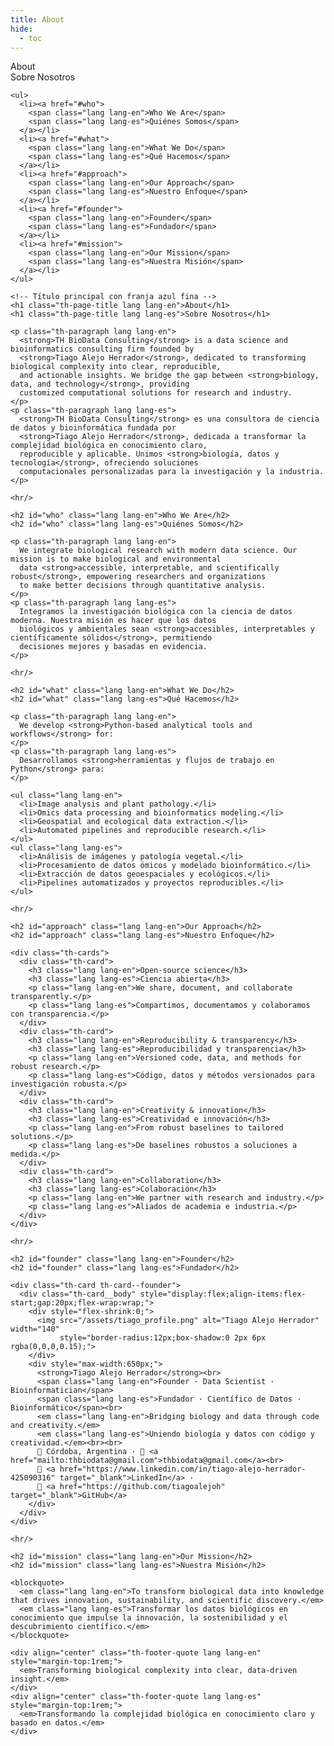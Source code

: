 ```yaml
---
title: About
hide:
  - toc
---
```


<!-- ====================== LAYOUT: ÍNDICE + CONTENIDO ====================== -->
<section class="th-section th-about-layout">

  <!-- ========== ÍNDICE LATERAL (bilingüe) ========== -->
  <nav class="th-sideindex" aria-label="About index">
    <div class="th-sideindex__label lang lang-en">About</div>
    <div class="th-sideindex__label lang lang-es">Sobre Nosotros</div>

    <ul>
      <li><a href="#who">
        <span class="lang lang-en">Who We Are</span>
        <span class="lang lang-es">Quiénes Somos</span>
      </a></li>
      <li><a href="#what">
        <span class="lang lang-en">What We Do</span>
        <span class="lang lang-es">Qué Hacemos</span>
      </a></li>
      <li><a href="#approach">
        <span class="lang lang-en">Our Approach</span>
        <span class="lang lang-es">Nuestro Enfoque</span>
      </a></li>
      <li><a href="#founder">
        <span class="lang lang-en">Founder</span>
        <span class="lang lang-es">Fundador</span>
      </a></li>
      <li><a href="#mission">
        <span class="lang lang-en">Our Mission</span>
        <span class="lang lang-es">Nuestra Misión</span>
      </a></li>
    </ul>
  </nav>

  <!-- ========== CONTENIDO PRINCIPAL ========== -->
  <div class="th-about-content">

    <!-- Título principal con franja azul fina -->
    <h1 class="th-page-title lang lang-en">About</h1>
    <h1 class="th-page-title lang lang-es">Sobre Nosotros</h1>

    <p class="th-paragraph lang lang-en">
      <strong>TH BioData Consulting</strong> is a data science and bioinformatics consulting firm founded by
      <strong>Tiago Alejo Herrador</strong>, dedicated to transforming biological complexity into clear, reproducible,
      and actionable insights. We bridge the gap between <strong>biology, data, and technology</strong>, providing
      customized computational solutions for research and industry.
    </p>
    <p class="th-paragraph lang lang-es">
      <strong>TH BioData Consulting</strong> es una consultora de ciencia de datos y bioinformática fundada por
      <strong>Tiago Alejo Herrador</strong>, dedicada a transformar la complejidad biológica en conocimiento claro,
      reproducible y aplicable. Unimos <strong>biología, datos y tecnología</strong>, ofreciendo soluciones
      computacionales personalizadas para la investigación y la industria.
    </p>

    <hr/>

    <h2 id="who" class="lang lang-en">Who We Are</h2>
    <h2 id="who" class="lang lang-es">Quiénes Somos</h2>

    <p class="th-paragraph lang lang-en">
      We integrate biological research with modern data science. Our mission is to make biological and environmental
      data <strong>accessible, interpretable, and scientifically robust</strong>, empowering researchers and organizations
      to make better decisions through quantitative analysis.
    </p>
    <p class="th-paragraph lang lang-es">
      Integramos la investigación biológica con la ciencia de datos moderna. Nuestra misión es hacer que los datos
      biológicos y ambientales sean <strong>accesibles, interpretables y científicamente sólidos</strong>, permitiendo
      decisiones mejores y basadas en evidencia.
    </p>

    <hr/>

    <h2 id="what" class="lang lang-en">What We Do</h2>
    <h2 id="what" class="lang lang-es">Qué Hacemos</h2>

    <p class="th-paragraph lang lang-en">
      We develop <strong>Python-based analytical tools and workflows</strong> for:
    </p>
    <p class="th-paragraph lang lang-es">
      Desarrollamos <strong>herramientas y flujos de trabajo en Python</strong> para:
    </p>

    <ul class="lang lang-en">
      <li>Image analysis and plant pathology.</li>
      <li>Omics data processing and bioinformatics modeling.</li>
      <li>Geospatial and ecological data extraction.</li>
      <li>Automated pipelines and reproducible research.</li>
    </ul>
    <ul class="lang lang-es">
      <li>Análisis de imágenes y patología vegetal.</li>
      <li>Procesamiento de datos ómicos y modelado bioinformático.</li>
      <li>Extracción de datos geoespaciales y ecológicos.</li>
      <li>Pipelines automatizados y proyectos reproducibles.</li>
    </ul>

    <hr/>

    <h2 id="approach" class="lang lang-en">Our Approach</h2>
    <h2 id="approach" class="lang lang-es">Nuestro Enfoque</h2>

    <div class="th-cards">
      <div class="th-card">
        <h3 class="lang lang-en">Open-source science</h3>
        <h3 class="lang lang-es">Ciencia abierta</h3>
        <p class="lang lang-en">We share, document, and collaborate transparently.</p>
        <p class="lang lang-es">Compartimos, documentamos y colaboramos con transparencia.</p>
      </div>
      <div class="th-card">
        <h3 class="lang lang-en">Reproducibility & transparency</h3>
        <h3 class="lang lang-es">Reproducibilidad y transparencia</h3>
        <p class="lang lang-en">Versioned code, data, and methods for robust research.</p>
        <p class="lang lang-es">Código, datos y métodos versionados para investigación robusta.</p>
      </div>
      <div class="th-card">
        <h3 class="lang lang-en">Creativity & innovation</h3>
        <h3 class="lang lang-es">Creatividad e innovación</h3>
        <p class="lang lang-en">From robust baselines to tailored solutions.</p>
        <p class="lang lang-es">De baselines robustos a soluciones a medida.</p>
      </div>
      <div class="th-card">
        <h3 class="lang lang-en">Collaboration</h3>
        <h3 class="lang lang-es">Colaboración</h3>
        <p class="lang lang-en">We partner with research and industry.</p>
        <p class="lang lang-es">Aliados de academia e industria.</p>
      </div>
    </div>

    <hr/>

    <h2 id="founder" class="lang lang-en">Founder</h2>
    <h2 id="founder" class="lang lang-es">Fundador</h2>

    <div class="th-card th-card--founder">
      <div class="th-card__body" style="display:flex;align-items:flex-start;gap:20px;flex-wrap:wrap;">
        <div style="flex-shrink:0;">
          <img src="/assets/tiago_profile.png" alt="Tiago Alejo Herrador" width="140"
               style="border-radius:12px;box-shadow:0 2px 6px rgba(0,0,0,0.15);">
        </div>
        <div style="max-width:650px;">
          <strong>Tiago Alejo Herrador</strong><br>
          <span class="lang lang-en">Founder · Data Scientist · Bioinformatician</span>
          <span class="lang lang-es">Fundador · Científico de Datos · Bioinformático</span><br>
          <em class="lang lang-en">Bridging biology and data through code and creativity.</em>
          <em class="lang lang-es">Uniendo biología y datos con código y creatividad.</em><br><br>
          📍 Córdoba, Argentina · 📧 <a href="mailto:thbiodata@gmail.com">thbiodata@gmail.com</a><br>
          🔗 <a href="https://www.linkedin.com/in/tiago-alejo-herrador-425090316" target="_blank">LinkedIn</a> ·
          🔗 <a href="https://github.com/tiagoalejoh" target="_blank">GitHub</a>
        </div>
      </div>
    </div>

    <hr/>

    <h2 id="mission" class="lang lang-en">Our Mission</h2>
    <h2 id="mission" class="lang lang-es">Nuestra Misión</h2>

    <blockquote>
      <em class="lang lang-en">To transform biological data into knowledge that drives innovation, sustainability, and scientific discovery.</em>
      <em class="lang lang-es">Transformar los datos biológicos en conocimiento que impulse la innovación, la sostenibilidad y el descubrimiento científico.</em>
    </blockquote>

    <div align="center" class="th-footer-quote lang lang-en" style="margin-top:1rem;">
      <em>Transforming biological complexity into clear, data-driven insight.</em>
    </div>
    <div align="center" class="th-footer-quote lang lang-es" style="margin-top:1rem;">
      <em>Transformando la complejidad biológica en conocimiento claro y basado en datos.</em>
    </div>

  </div>
</section>
